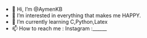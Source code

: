 - 👋 Hi, I’m @AymenKB
- 👀 I’m interested in everything that makes me HAPPY.
- 🌱 I’m currently learning C,Python,Latex
- 📫 How to reach me : Instagram :______

<!---
AymenKB/AymenKB is a ✨ special ✨ repository because its `README.md` (this file) appears on your GitHub profile.
You can click the Preview link to take a look at your changes.
--->
